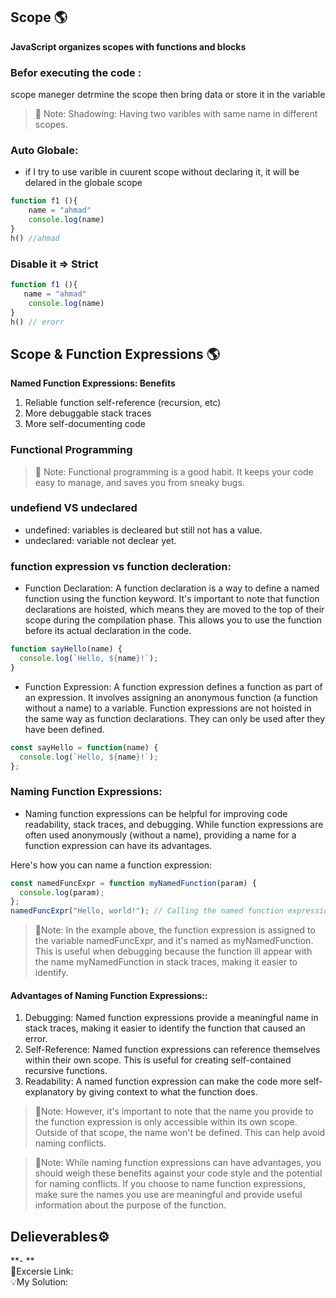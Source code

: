 ## Scope :earth_americas:
**JavaScript organizes scopes with functions and blocks**<br/>

### Befor executing the code : 
scope maneger detrmine the scope
then bring data or store it in the variable

> :email: Note:
> Shadowing: Having two varibles with same name in different scopes.

### Auto Globale:
- if I try to use varible in cuurent scope without declaring it, it will be delared in the globale scope
```js
function f1 (){
    name = "ahmad"
    console.log(name)
}
h() //ahmad
```

### Disable it => Strict
```js
function f1 (){
   name = "ahmad"
    console.log(name)
}
h() // erorr
```
## Scope & Function Expressions :earth_americas:
**Named Function Expressions: Benefits** <br/>
1. Reliable function self-reference (recursion, etc)
2. More debuggable stack traces
3. More self-documenting code

### Functional Programming
> :email: Note:
> Functional programming is a good habit. It keeps your code easy to manage, and saves you from sneaky bugs.

### undefiend VS undeclared
- undefined: variables is decleared but still not has a value.
- undeclared: variable not declear yet.
### function expression vs function decleration: 
- Function Declaration: A function declaration is a way to define a named function using the function keyword. It's important to note that function declarations are hoisted, which means they are moved to the top of their scope during the compilation phase. This allows you to use the function before its actual declaration in the code.
```js
function sayHello(name) {
  console.log(`Hello, ${name}!`);
}

```
- Function Expression: A function expression defines a function as part of an expression. It involves assigning an anonymous function (a function without a name) to a variable. Function expressions are not hoisted in the same way as function declarations. They can only be used after they have been defined.
```js
const sayHello = function(name) {
  console.log(`Hello, ${name}!`);
};
```
### Naming Function Expressions:
- Naming function expressions can be helpful for improving code readability, stack traces, and debugging. While function expressions are often used anonymously (without a name), providing a name for a function expression can have its advantages.

Here's how you can name a function expression:
```js
const namedFuncExpr = function myNamedFunction(param) {
  console.log(param);
};
namedFuncExpr("Hello, world!"); // Calling the named function expression
```
> :email:Note:
> In the example above, the function expression is assigned to the variable namedFuncExpr, and it's named as myNamedFunction. This is useful when debugging because the function ill appear with the name myNamedFunction in stack traces, making it easier to identify.

#### Advantages of Naming Function Expressions::
1. Debugging: Named function expressions provide a meaningful name in stack traces, making it easier to identify the function that caused an error.
2. Self-Reference: Named function expressions can reference themselves within their own scope. This is useful for creating self-contained recursive functions.
3. Readability: A named function expression can make the code more self-explanatory by giving context to what the function does.

> :email:Note:
> However, it's important to note that the name you provide to the function expression is only accessible within its own scope. Outside of that scope, the name won't be defined. This can help avoid naming conflicts.

> :email:Note:
> While naming function expressions can have advantages, you should weigh these benefits against your code style and the potential for naming conflicts. If you choose to name function expressions, make sure the names you use are meaningful and provide useful information about the purpose of the function.

## Delieverables⚙️
**- **<br/>
🎃Excersie Link: <br/>
💡My Solution: <br/>
```js


```
